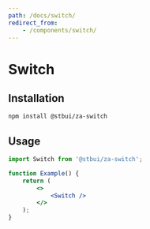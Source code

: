 ```yaml
---
path: /docs/switch/
redirect_from:
    - /components/switch/
---
```


# Switch

<carbon-ad></carbon-ad>

## Installation

```sh
npm install @stbui/za-switch
```

## Usage

```jsx
import Switch from '@stbui/za-switch';

function Example() {
    return (
        <>
            <Switch />
        </>
    );
}
```
